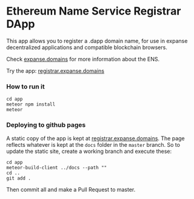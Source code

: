 # Ethereum Name Service Registrar DApp

This app allows you to register a .dapp domain name, for use in expanse decentralized applications and compatible blockchain browsers.

Check [expanse.domains](https://expanse.domains/) for more information about the ENS.

Try the app: [registrar.expanse.domains](https://registrar.expanse.domains/)

### How to run it

    cd app
    meteor npm install
    meteor


### Deploying to github pages

A static copy of the app is kept at [registrar.expanse.domains](https://registrar.expanse.domains/). The page reflects whatever is kept at the `docs` folder in the `master` branch. So to update the static site, create a working branch and execute these:

```
cd app
meteor-build-client ../docs --path ""
cd ..
git add .
```

Then commit all and make a Pull Request to master.
